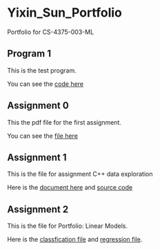# Yixin_Sun_Portfolio
 Portfolio for CS-4375-003-ML

## Program 1
 This is the test program.
 
 You can see the [code here](hello.py)

## Assignment 0

 This the pdf file for the first assignment.

 You can see the [file here](Overview_of_ML.pdf)

## Assignment 1

 This is the file for assignment C++ data exploration

 Here is the [document here](assignment2.docx) and [source code](Source.cpp)

## Assignment 2

 This is the file for Portfolio: Linear Models.
 
 Here is the [classfication file](Classfication.pdf) and [regression file](Regression.pdf).